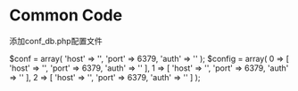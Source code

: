 # Common Code

添加conf_db.php配置文件

$conf = array(
    'host' => '',
    'port' => 6379,
    'auth' => ''
);
$config = array(
    0 => [
        'host' => '',
	'port' => 6379,
	'auth' => ''
    ],
    1 => [
        'host' => '',
	'port' => 6379,
	'auth' => ''
    ],
    2 => [
        'host' => '',
	'port' => 6379,
	'auth' => ''
    ]
);